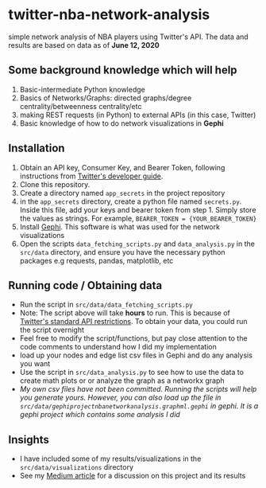 # twitter-nba-network-analysis
simple network analysis of NBA players using Twitter's API. The data and results are based on data as of __June 12, 2020__ 

## Some background knowledge which will help
1. Basic-intermediate Python knowledge
2. Basics of Networks/Graphs: directed graphs/degree centrality/betweenness centrality/etc
3. making REST requests (in Python) to external APIs (in this case, Twitter)
4. Basic knowledge of how to do network visualizations in __Gephi__

## Installation 
1. Obtain an API key, Consumer Key, and Bearer Token, following instructions from [Twitter's developer guide](https://developer.twitter.com/en/docs/basics/getting-started).
2. Clone this repository.
3. Create a directory named `app_secrets` in the project repository
4. in the `app_secrets` directory, create a python file named `secrets.py`. Inside this file, add your keys and bearer token from step 1. Simply store the values as strings. For example, `BEARER_TOKEN = {YOUR_BEARER_TOKEN}`
5. Install [Gephi](https://gephi.org/users/install/). This software is what was used for the network visualizations
6. Open the scripts `data_fetching_scripts.py` and `data_analysis.py` in the `src/data` directory, and ensure you have the necessary python packages e.g requests, pandas, matplotlib, etc

## Running code / Obtaining data
- Run the script in `src/data/data_fetching_scripts.py`
- Note: The script above will take __hours__ to run. This is because of [Twitter's standard API restrictions](https://developer.twitter.com/en/docs/basics/rate-limiting). To obtain your data, you could run the script overnight
- Feel free to modify the script/functions, but pay close attention to the code comments to understand how I did my implementation
- load up your nodes and edge list csv files in Gephi and do any analysis you want
- Use the script in `src/data_analysis.py` to see how to use the data to create math plots or or analyze the graph as a networkx graph
- _My own csv files have not been committed. Running the scripts will help you generate yours. However, you can also load up the file 
in `src/data/gephiprojectnbanetworkanalysis.graphml.gephi` in gephi. It is a gephi project which contains some analysis I did_


## Insights
- I have included some of my results/visualizations in the `src/data/visualizations` directory
- See my [Medium article](https://medium.com/@h.ogeleka/social-network-analysis-of-current-nba-players-on-twitter-b3fb9a741806) for a discussion on this project and its results

